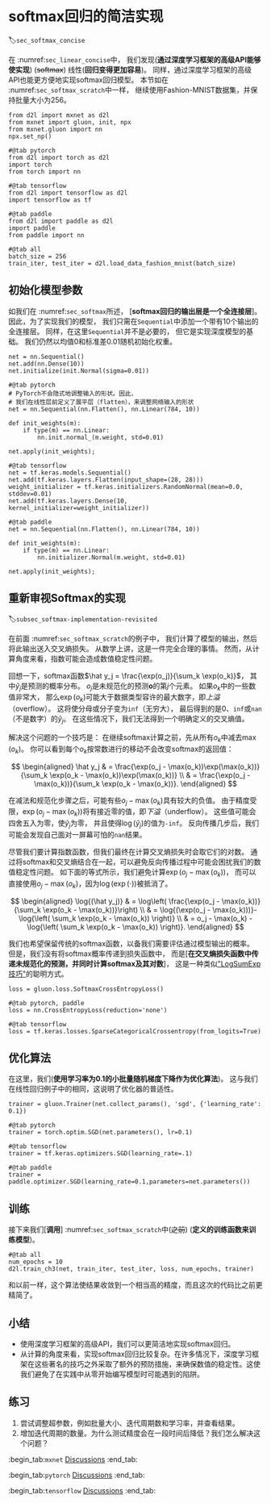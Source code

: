 # softmax回归的简洁实现
:label:`sec_softmax_concise`

在 :numref:`sec_linear_concise`中，
我们发现(**通过深度学习框架的高级API能够使实现**)
(~~softmax~~)
线性(**回归变得更加容易**)。
同样，通过深度学习框架的高级API也能更方便地实现softmax回归模型。
本节如在 :numref:`sec_softmax_scratch`中一样，
继续使用Fashion-MNIST数据集，并保持批量大小为256。

```{.python .input}
from d2l import mxnet as d2l
from mxnet import gluon, init, npx
from mxnet.gluon import nn
npx.set_np()
```

```{.python .input}
#@tab pytorch
from d2l import torch as d2l
import torch
from torch import nn
```

```{.python .input}
#@tab tensorflow
from d2l import tensorflow as d2l
import tensorflow as tf
```

```{.python .input}
#@tab paddle
from d2l import paddle as d2l
import paddle
from paddle import nn
```

```{.python .input}
#@tab all
batch_size = 256
train_iter, test_iter = d2l.load_data_fashion_mnist(batch_size)
```

## 初始化模型参数

如我们在 :numref:`sec_softmax`所述，
[**softmax回归的输出层是一个全连接层**]。
因此，为了实现我们的模型，
我们只需在`Sequential`中添加一个带有10个输出的全连接层。
同样，在这里`Sequential`并不是必要的，
但它是实现深度模型的基础。
我们仍然以均值0和标准差0.01随机初始化权重。

```{.python .input}
net = nn.Sequential()
net.add(nn.Dense(10))
net.initialize(init.Normal(sigma=0.01))
```

```{.python .input}
#@tab pytorch
# PyTorch不会隐式地调整输入的形状。因此，
# 我们在线性层前定义了展平层（flatten），来调整网络输入的形状
net = nn.Sequential(nn.Flatten(), nn.Linear(784, 10))

def init_weights(m):
    if type(m) == nn.Linear:
        nn.init.normal_(m.weight, std=0.01)

net.apply(init_weights);
```

```{.python .input}
#@tab tensorflow
net = tf.keras.models.Sequential()
net.add(tf.keras.layers.Flatten(input_shape=(28, 28)))
weight_initializer = tf.keras.initializers.RandomNormal(mean=0.0, stddev=0.01)
net.add(tf.keras.layers.Dense(10, kernel_initializer=weight_initializer))
```

```{.python .input}
#@tab paddle
net = nn.Sequential(nn.Flatten(), nn.Linear(784, 10))

def init_weights(m):
    if type(m) == nn.Linear:
        nn.initializer.Normal(m.weight, std=0.01)

net.apply(init_weights);
```

## 重新审视Softmax的实现
:label:`subsec_softmax-implementation-revisited`

在前面 :numref:`sec_softmax_scratch`的例子中，
我们计算了模型的输出，然后将此输出送入交叉熵损失。
从数学上讲，这是一件完全合理的事情。
然而，从计算角度来看，指数可能会造成数值稳定性问题。

回想一下，softmax函数$\hat y_j = \frac{\exp(o_j)}{\sum_k \exp(o_k)}$，
其中$\hat y_j$是预测的概率分布。
$o_j$是未规范化的预测$\mathbf{o}$的第$j$个元素。
如果$o_k$中的一些数值非常大，
那么$\exp(o_k)$可能大于数据类型容许的最大数字，即*上溢*（overflow）。
这将使分母或分子变为`inf`（无穷大），
最后得到的是0、`inf`或`nan`（不是数字）的$\hat y_j$。
在这些情况下，我们无法得到一个明确定义的交叉熵值。

解决这个问题的一个技巧是：
在继续softmax计算之前，先从所有$o_k$中减去$\max(o_k)$。
你可以看到每个$o_k$按常数进行的移动不会改变softmax的返回值：

$$
\begin{aligned}
\hat y_j & =  \frac{\exp(o_j - \max(o_k))\exp(\max(o_k))}{\sum_k \exp(o_k - \max(o_k))\exp(\max(o_k))} \\
& = \frac{\exp(o_j - \max(o_k))}{\sum_k \exp(o_k - \max(o_k))}.
\end{aligned}
$$


在减法和规范化步骤之后，可能有些$o_j - \max(o_k)$具有较大的负值。
由于精度受限，$\exp(o_j - \max(o_k))$将有接近零的值，即*下溢*（underflow）。
这些值可能会四舍五入为零，使$\hat y_j$为零，
并且使得$\log(\hat y_j)$的值为`-inf`。
反向传播几步后，我们可能会发现自己面对一屏幕可怕的`nan`结果。

尽管我们要计算指数函数，但我们最终在计算交叉熵损失时会取它们的对数。
通过将softmax和交叉熵结合在一起，可以避免反向传播过程中可能会困扰我们的数值稳定性问题。
如下面的等式所示，我们避免计算$\exp(o_j - \max(o_k))$，
而可以直接使用$o_j - \max(o_k)$，因为$\log(\exp(\cdot))$被抵消了。

$$
\begin{aligned}
\log{(\hat y_j)} & = \log\left( \frac{\exp(o_j - \max(o_k))}{\sum_k \exp(o_k - \max(o_k))}\right) \\
& = \log{(\exp(o_j - \max(o_k)))}-\log{\left( \sum_k \exp(o_k - \max(o_k)) \right)} \\
& = o_j - \max(o_k) -\log{\left( \sum_k \exp(o_k - \max(o_k)) \right)}.
\end{aligned}
$$

我们也希望保留传统的softmax函数，以备我们需要评估通过模型输出的概率。
但是，我们没有将softmax概率传递到损失函数中，
而是[**在交叉熵损失函数中传递未规范化的预测，并同时计算softmax及其对数**]，
这是一种类似["LogSumExp技巧"](https://en.wikipedia.org/wiki/LogSumExp)的聪明方式。

```{.python .input}
loss = gluon.loss.SoftmaxCrossEntropyLoss()
```

```{.python .input}
#@tab pytorch, paddle
loss = nn.CrossEntropyLoss(reduction='none')
```

```{.python .input}
#@tab tensorflow
loss = tf.keras.losses.SparseCategoricalCrossentropy(from_logits=True)
```

## 优化算法

在这里，我们(**使用学习率为0.1的小批量随机梯度下降作为优化算法**)。
这与我们在线性回归例子中的相同，这说明了优化器的普适性。

```{.python .input}
trainer = gluon.Trainer(net.collect_params(), 'sgd', {'learning_rate': 0.1})
```

```{.python .input}
#@tab pytorch
trainer = torch.optim.SGD(net.parameters(), lr=0.1)
```

```{.python .input}
#@tab tensorflow
trainer = tf.keras.optimizers.SGD(learning_rate=.1)
```

```{.python .input}
#@tab paddle
trainer = paddle.optimizer.SGD(learning_rate=0.1,parameters=net.parameters())
```

## 训练

接下来我们[**调用**] :numref:`sec_softmax_scratch`中(~~之前~~)
(**定义的训练函数来训练模型**)。

```{.python .input}
#@tab all
num_epochs = 10
d2l.train_ch3(net, train_iter, test_iter, loss, num_epochs, trainer)
```

和以前一样，这个算法使结果收敛到一个相当高的精度，而且这次的代码比之前更精简了。

## 小结

* 使用深度学习框架的高级API，我们可以更简洁地实现softmax回归。
* 从计算的角度来看，实现softmax回归比较复杂。在许多情况下，深度学习框架在这些著名的技巧之外采取了额外的预防措施，来确保数值的稳定性。这使我们避免了在实践中从零开始编写模型时可能遇到的陷阱。

## 练习

1. 尝试调整超参数，例如批量大小、迭代周期数和学习率，并查看结果。
1. 增加迭代周期的数量。为什么测试精度会在一段时间后降低？我们怎么解决这个问题？

:begin_tab:`mxnet`
[Discussions](https://discuss.d2l.ai/t/1794)
:end_tab:

:begin_tab:`pytorch`
[Discussions](https://discuss.d2l.ai/t/1793)
:end_tab:

:begin_tab:`tensorflow`
[Discussions](https://discuss.d2l.ai/t/1792)
:end_tab:
